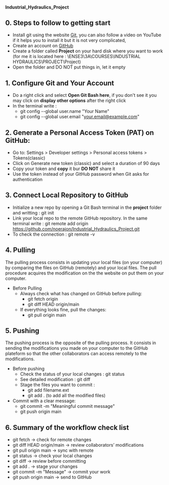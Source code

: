 #### Industrial_Hydraulics_Project

## 0. Steps to follow to getting start
* Install git using the website [Git](https://git-scm.com/), you can also follow a video on YouTube if it helps you to install it but it is not very complicated,
* Create an account on [GitHub](https://github.com/)
* Create a folder called **Project** on your hard disk where you want to work (for me it is located here : \ENSE3\3A\COURSES\INDUSTRIAL HYDRAULICS\PROJECT\Project)
* Open the folder and DO NOT put things in, let it empty

## 1. Configure Git and Your Account
* Do a right click and select **Open Git Bash here**, if you don't see it you may click on **display other options** after the right click
* In the terminal write :
  * git config --global user.name "Your Name"
  * git config --global user.email "your.email@example.com"
## 2. Generate a Personal Access Token (PAT) on GitHub:
* Go to: Settings > Developer settings > Personal access tokens > Tokens(classic)
* Click on Generate new token (classic) and select a duration of 90 days
* Copy your token and **copy** it bur **DO NOT** share it
* Use the token instead of your GitHub password when Git asks for authentication
## 3. Connect Local Repository to GitHub
* Initialize a new repo by opening a Git Bash terminal in the **project** folder and writting : git init
* Link your local repo to the remote GitHub repository. In the same terminal write : git remote add origin https://github.com/noerajon/Industrial_Hydraulics_Project.git
* To check the connection : git remote -v
## 4. Pulling
The pulling process consists in updating your local files (on your computer) by comparing the files on GitHub (remotely) and your local files. The pull procedure acquires the modification on the the website on put them on your computer.
* Before Pulling
  * Always check what has changed on GitHub before pulling:
    * git fetch origin
    * git diff HEAD origin/main
  * If everything looks fine, pull the changes:
    * git pull origin main
   
## 5. Pushing
The pushing process is the opposite of the pulling process. It consists in sending the modifications you made on your computer to the GitHub plateform so that the other collaborators can access remotely to the modifications.
* Before pushing
  * Check the status of your local changes : git status
  * See detailed modification : git diff
  * Stage the files you want to commit :
     * git add filename.ext
     * git add . (to add all the modified files)
 * Commit with a clear message:
     * git commit -m "Meaningful commit message"
     * git push origin main
  
  ## 6. Summary of the workflow check list
* git fetch → check for remote changes
* git diff HEAD origin/main → review collaborators’ modifications
* git pull origin main → sync with remote
* git status → check your local changes
* git diff → review before committing
* git add . → stage your changes
* git commit -m "Message" → commit your work
* git push origin main → send to GitHub
